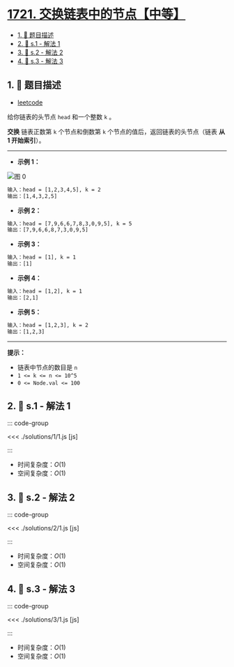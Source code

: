# [1721. 交换链表中的节点【中等】](https://github.com/tnotesjs/TNotes.leetcode/tree/main/notes/1721.%20%E4%BA%A4%E6%8D%A2%E9%93%BE%E8%A1%A8%E4%B8%AD%E7%9A%84%E8%8A%82%E7%82%B9%E3%80%90%E4%B8%AD%E7%AD%89%E3%80%91)

<!-- region:toc -->

- [1. 📝 题目描述](#1--题目描述)
- [2. 🎯 s.1 - 解法 1](#2--s1---解法-1)
- [3. 🎯 s.2 - 解法 2](#3--s2---解法-2)
- [4. 🎯 s.3 - 解法 3](#4--s3---解法-3)

<!-- endregion:toc -->

## 1. 📝 题目描述

- [leetcode](https://leetcode.cn/problems/swapping-nodes-in-a-linked-list)

给你链表的头节点 `head` 和一个整数 `k` 。

**交换** 链表正数第 `k` 个节点和倒数第 `k` 个节点的值后，返回链表的头节点（链表 **从 1 开始索引**）。

---

- **示例 1：**

![图 0](https://cdn.jsdelivr.net/gh/tnotesjs/imgs@main/2025-09-25-11-54-21.png)

```txt
输入：head = [1,2,3,4,5], k = 2
输出：[1,4,3,2,5]
```

- **示例 2：**

```txt
输入：head = [7,9,6,6,7,8,3,0,9,5], k = 5
输出：[7,9,6,6,8,7,3,0,9,5]
```

- **示例 3：**

```txt
输入：head = [1], k = 1
输出：[1]
```

- **示例 4：**

```txt
输入：head = [1,2], k = 1
输出：[2,1]
```

- **示例 5：**

```txt
输入：head = [1,2,3], k = 2
输出：[1,2,3]
```

---

**提示：**

- 链表中节点的数目是 `n`
- `1 <= k <= n <= 10^5`
- `0 <= Node.val <= 100`

## 2. 🎯 s.1 - 解法 1

::: code-group

<<< ./solutions/1/1.js [js]

:::

- 时间复杂度：$O(1)$
- 空间复杂度：$O(1)$

## 3. 🎯 s.2 - 解法 2

::: code-group

<<< ./solutions/2/1.js [js]

:::

- 时间复杂度：$O(1)$
- 空间复杂度：$O(1)$

## 4. 🎯 s.3 - 解法 3

::: code-group

<<< ./solutions/3/1.js [js]

:::

- 时间复杂度：$O(1)$
- 空间复杂度：$O(1)$
